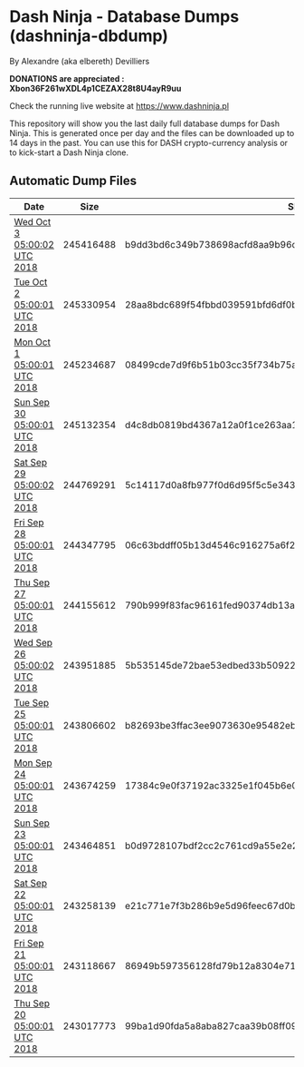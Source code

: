 # Dash Ninja - Database Dumps (dashninja-dbdump)
By Alexandre (aka elbereth) Devilliers

**DONATIONS are appreciated : Xbon36F261wXDL4p1CEZAX28t8U4ayR9uu**

Check the running live website at https://www.dashninja.pl

This repository will show you the last daily full database dumps for Dash Ninja. This is generated once per day and the files can be downloaded up to 14 days in the past.
You can use this for DASH crypto-currency analysis or to kick-start a Dash Ninja clone.


## Automatic Dump Files
| Date | Size | SHA256 |
|--|--|--|
| [Wed Oct  3 05:00:02 UTC 2018](https://transfer.sh/RScJg/dashninja-dbdump-20181003070002.tar.bz2) | 245416488 | b9dd3bd6c349b738698acfd8aa9b96cd77b629884bd91f8a9b534fbf9b679060 | 
| [Tue Oct  2 05:00:01 UTC 2018](https://transfer.sh/5VaDW/dashninja-dbdump-20181002070001.tar.bz2) | 245330954 | 28aa8bdc689f54fbbd039591bfd6df0b2d29787804318887849692c37515d1ca | 
| [Mon Oct  1 05:00:01 UTC 2018](https://transfer.sh/jc2Kw/dashninja-dbdump-20181001070001.tar.bz2) | 245234687 | 08499cde7d9f6b51b03cc35f734b75a60f6212e5ae5923ad726f2e79d8529513 | 
| [Sun Sep 30 05:00:01 UTC 2018](https://transfer.sh/Gi05K/dashninja-dbdump-20180930070001.tar.bz2) | 245132354 | d4c8db0819bd4367a12a0f1ce263aa1379db68e90faf4164c54999e47224bbc8 | 
| [Sat Sep 29 05:00:02 UTC 2018](https://transfer.sh/Ie0Cl/dashninja-dbdump-20180929070002.tar.bz2) | 244769291 | 5c14117d0a8fb977f0d6d95f5c5e34359b3d7ee7aca64f65b5967484c7b6ba13 | 
| [Fri Sep 28 05:00:01 UTC 2018](https://transfer.sh/NjVMQ/dashninja-dbdump-20180928070001.tar.bz2) | 244347795 | 06c63bddff05b13d4546c916275a6f2c773c4addcf0cead2c7e6ff7cc60781f0 | 
| [Thu Sep 27 05:00:01 UTC 2018](https://transfer.sh/xAvMv/dashninja-dbdump-20180927070001.tar.bz2) | 244155612 | 790b999f83fac96161fed90374db13ae3c1171f5742be26e78b65c29422cddea | 
| [Wed Sep 26 05:00:02 UTC 2018](https://transfer.sh/13ImUT/dashninja-dbdump-20180926070002.tar.bz2) | 243951885 | 5b535145de72bae53edbed33b50922cf6619d0e112d84b21ea56421c532be1a4 | 
| [Tue Sep 25 05:00:01 UTC 2018](https://transfer.sh/boJ0n/dashninja-dbdump-20180925070001.tar.bz2) | 243806602 | b82693be3ffac3ee9073630e95482eb8738edbdeebb277febd35d149577edb42 | 
| [Mon Sep 24 05:00:01 UTC 2018](https://transfer.sh/hkOcv/dashninja-dbdump-20180924070001.tar.bz2) | 243674259 | 17384c9e0f37192ac3325e1f045b6e07b9cc68d1b97d8559f43cf56fe7acf3e1 | 
| [Sun Sep 23 05:00:01 UTC 2018](https://transfer.sh/dma7Q/dashninja-dbdump-20180923070001.tar.bz2) | 243464851 | b0d9728107bdf2cc2c761cd9a55e2e226df9f1496a89dbe8d421d513a1b0e0a1 | 
| [Sat Sep 22 05:00:01 UTC 2018](https://transfer.sh/euIPN/dashninja-dbdump-20180922070001.tar.bz2) | 243258139 | e21c771e7f3b286b9e5d96feec67d0b7da684beda0acb82a170c543f7de0bd3c | 
| [Fri Sep 21 05:00:01 UTC 2018]() | 243118667 | 86949b597356128fd79b12a8304e71ab5fb1447e01627a96a29d4897e90408e0 | 
| [Thu Sep 20 05:00:01 UTC 2018](https://transfer.sh/f80hI/dashninja-dbdump-20180920070001.tar.bz2) | 243017773 | 99ba1d90fda5a8aba827caa39b08ff0935022315a1a3ee3194c6306e85ef3da8 | 
